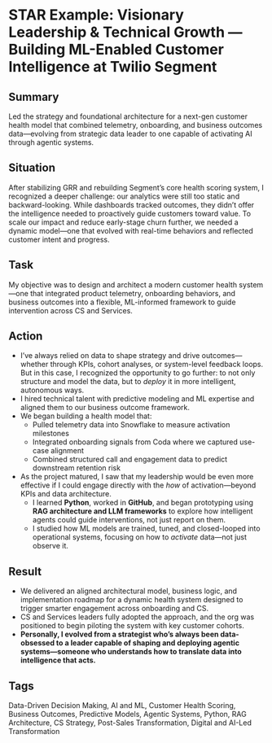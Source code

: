 # STAR Example: Visionary Leadership & Technical Growth — Building ML-Enabled Customer Intelligence at Twilio Segment

## Summary
Led the strategy and foundational architecture for a next-gen customer health model that combined telemetry, onboarding, and business outcomes data—evolving from strategic data leader to one capable of activating AI through agentic systems.

## Situation
After stabilizing GRR and rebuilding Segment’s core health scoring system, I recognized a deeper challenge: our analytics were still too static and backward-looking. While dashboards tracked outcomes, they didn’t offer the intelligence needed to proactively guide customers toward value. To scale our impact and reduce early-stage churn further, we needed a dynamic model—one that evolved with real-time behaviors and reflected customer intent and progress.

## Task
My objective was to design and architect a modern customer health system—one that integrated product telemetry, onboarding behaviors, and business outcomes into a flexible, ML-informed framework to guide intervention across CS and Services.

## Action
- I’ve always relied on data to shape strategy and drive outcomes—whether through KPIs, cohort analyses, or system-level feedback loops. But in this case, I recognized the opportunity to go further: to not only structure and model the data, but to *deploy* it in more intelligent, autonomous ways.
- I hired technical talent with predictive modeling and ML expertise and aligned them to our business outcome framework.
- We began building a health model that:
  - Pulled telemetry data into Snowflake to measure activation milestones
  - Integrated onboarding signals from Coda where we captured use-case alignment
  - Combined structured call and engagement data to predict downstream retention risk
- As the project matured, I saw that my leadership would be even more effective if I could engage directly with the *how* of activation—beyond KPIs and data architecture.
  - I learned **Python**, worked in **GitHub**, and began prototyping using **RAG architecture and LLM frameworks** to explore how intelligent agents could guide interventions, not just report on them.
  - I studied how ML models are trained, tuned, and closed-looped into operational systems, focusing on how to *activate* data—not just observe it.

## Result
- We delivered an aligned architectural model, business logic, and implementation roadmap for a dynamic health system designed to trigger smarter engagement across onboarding and CS.
- CS and Services leaders fully adopted the approach, and the org was positioned to begin piloting the system with key customer cohorts.
- **Personally, I evolved from a strategist who’s always been data-obsessed to a leader capable of shaping and deploying agentic systems—someone who understands how to translate data into intelligence that acts.**

## Tags
Data-Driven Decision Making, AI and ML, Customer Health Scoring, Business Outcomes, Predictive Models, Agentic Systems, Python, RAG Architecture, CS Strategy, Post-Sales Transformation, Digital and AI-Led Transformation
